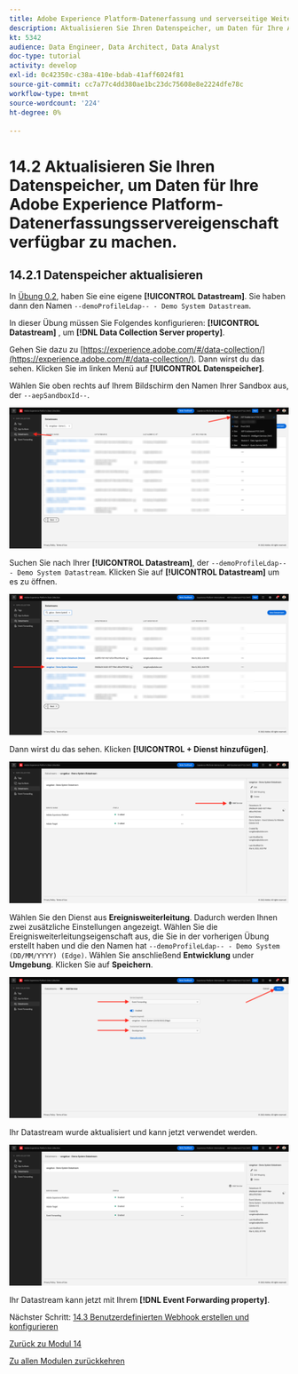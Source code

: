```yaml
---
title: Adobe Experience Platform-Datenerfassung und serverseitige Weiterleitung in Echtzeit - Aktualisieren Sie Ihren Datenspeicher, um Daten für Ihre Adobe Experience Platform-Datenerfassungsservereigenschaft verfügbar zu machen.
description: Aktualisieren Sie Ihren Datenspeicher, um Daten für Ihre Adobe Experience Platform-Datenerfassungsservereigenschaft verfügbar zu machen.
kt: 5342
audience: Data Engineer, Data Architect, Data Analyst
doc-type: tutorial
activity: develop
exl-id: 0c42350c-c38a-410e-bdab-41aff6024f81
source-git-commit: cc7a77c4dd380ae1bc23dc75608e8e2224dfe78c
workflow-type: tm+mt
source-wordcount: '224'
ht-degree: 0%

---
```


# 14.2 Aktualisieren Sie Ihren Datenspeicher, um Daten für Ihre Adobe Experience Platform-Datenerfassungsservereigenschaft verfügbar zu machen.

## 14.2.1 Datenspeicher aktualisieren

In [Übung 0.2](./../../modules/module0/ex2.md), haben Sie eine eigene **[!UICONTROL Datastream]**. Sie haben dann den Namen `--demoProfileLdap-- - Demo System Datastream`.

In dieser Übung müssen Sie Folgendes konfigurieren: **[!UICONTROL Datastream]** , um **[!DNL Data Collection Server property]**.

Gehen Sie dazu zu [https://experience.adobe.com/#/data-collection/](https://experience.adobe.com/#/data-collection/). Dann wirst du das sehen. Klicken Sie im linken Menü auf **[!UICONTROL Datenspeicher]**.

Wählen Sie oben rechts auf Ihrem Bildschirm den Namen Ihrer Sandbox aus, der `--aepSandboxId--`.

![Klicken Sie im linken Navigationsbereich auf das Symbol Edge-Konfiguration .](./images/edgeconfig1b.png)

Suchen Sie nach Ihrer **[!UICONTROL Datastream]**, der `--demoProfileLdap-- - Demo System Datastream`. Klicken Sie auf **[!UICONTROL Datastream]** um es zu öffnen.

![WebSDK](./images/websdk0.png)

Dann wirst du das sehen. Klicken **[!UICONTROL + Dienst hinzufügen]**.

![WebSDK](./images/websdk3.png)

Wählen Sie den Dienst aus **Ereignisweiterleitung**. Dadurch werden Ihnen zwei zusätzliche Einstellungen angezeigt. Wählen Sie die Ereignisweiterleitungseigenschaft aus, die Sie in der vorherigen Übung erstellt haben und die den Namen hat `--demoProfileLdap-- - Demo System (DD/MM/YYYY) (Edge)`. Wählen Sie anschließend **Entwicklung** under **Umgebung**. Klicken Sie auf **Speichern**.

![WebSDK](./images/websdk4.png)

Ihr Datastream wurde aktualisiert und kann jetzt verwendet werden.

![WebSDK](./images/websdk8a.png)

Ihr Datastream kann jetzt mit Ihrem **[!DNL Event Forwarding property]**.

Nächster Schritt: [14.3 Benutzerdefinierten Webhook erstellen und konfigurieren](./ex3.md)

[Zurück zu Modul 14](./aep-data-collection-ssf.md)

[Zu allen Modulen zurückkehren](./../../overview.md)
